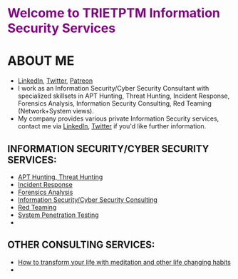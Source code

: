 # <span style="color:purple">Welcome to TRIETPTM Information Security Services</span>

# ABOUT ME
* [LinkedIn](https://www.linkedin.com/in/trietptm/), [Twitter](https://twitter.com/MinhTrietPT/with_replies), [Patreon](https://www.patreon.com/trietptm)
* I work as an Information Security/Cyber Security Consultant with specialized skillsets in APT Hunting, Threat Hunting, Incident Response, Forensics Analysis, Information Security Consulting, Red Teaming (Network+System views).
* My company provides various private Information Security services, contact me via [LinkedIn](https://www.linkedin.com/in/trietptm/), [Twitter](https://twitter.com/MinhTrietPT/with_replies) if you'd like further information.

## INFORMATION SECURITY/CYBER SECURITY SERVICES:
* [APT Hunting, Threat Hunting]()
* [Incident Response]()
* [Forensics Analysis]()
* [Information Security/Cyber Security Consulting]()
* [Red Teaming]()
* [System Penetration Testing]()
* 

## OTHER CONSULTING SERVICES:
* [How to transform your life with meditation and other life changing habits]()
* 
